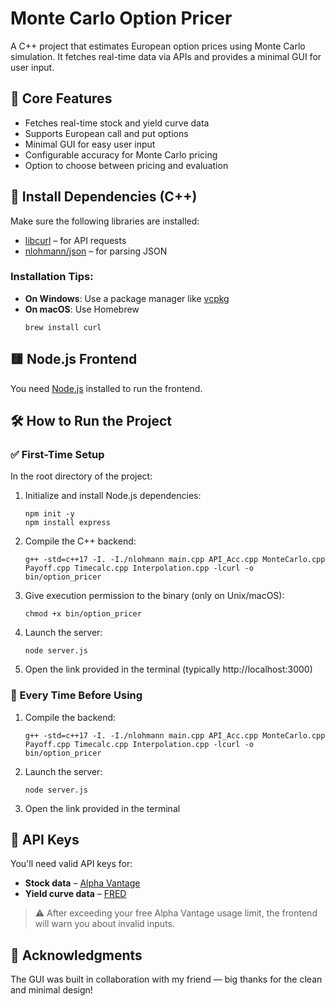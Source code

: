 # Monte Carlo Option Pricer

A C++ project that estimates European option prices using Monte Carlo simulation. It fetches real-time data via APIs and provides a minimal GUI for user input.

## 🚀 Core Features

- Fetches real-time stock and yield curve data  
- Supports European call and put options  
- Minimal GUI for easy user input  
- Configurable accuracy for Monte Carlo pricing  
- Option to choose between pricing and evaluation  

## 🔧 Install Dependencies (C++)

Make sure the following libraries are installed:

- [libcurl](https://curl.se/libcurl/) – for API requests  
- [nlohmann/json](https://github.com/nlohmann/json) – for parsing JSON  

### Installation Tips:

- **On Windows**: Use a package manager like [vcpkg](https://vcpkg.io)  
- **On macOS**: Use Homebrew  
  ```
  brew install curl
  ```

## 🟨 Node.js Frontend

You need [Node.js](https://nodejs.org/) installed to run the frontend.

## 🛠️ How to Run the Project

### ✅ First-Time Setup

In the root directory of the project:

1. Initialize and install Node.js dependencies:  
   ```
   npm init -y  
   npm install express
   ```

2. Compile the C++ backend:  
   ```
   g++ -std=c++17 -I. -I./nlohmann main.cpp API_Acc.cpp MonteCarlo.cpp Payoff.cpp Timecalc.cpp Interpolation.cpp -lcurl -o bin/option_pricer  
   ```

3. Give execution permission to the binary (only on Unix/macOS):  
   ```
   chmod +x bin/option_pricer  
   ```

4. Launch the server:  
   ```
   node server.js  
   ```

5. Open the link provided in the terminal (typically http://localhost:3000)

### 🔁 Every Time Before Using

1. Compile the backend:  
   ```
   g++ -std=c++17 -I. -I./nlohmann main.cpp API_Acc.cpp MonteCarlo.cpp Payoff.cpp Timecalc.cpp Interpolation.cpp -lcurl -o bin/option_pricer  
   ```

2. Launch the server:  
   ```
   node server.js  
   ```

3. Open the link provided in the terminal

## 🔑 API Keys

You'll need valid API keys for:

- **Stock data** – [Alpha Vantage](https://www.alphavantage.co/support/#api-key)  
- **Yield curve data** – [FRED](https://fred.stlouisfed.org/docs/api/api_key.html)  

> ⚠️ After exceeding your free Alpha Vantage usage limit, the frontend will warn you about invalid inputs.

## 🙏 Acknowledgments

The GUI was built in collaboration with my friend — big thanks for the clean and minimal design!
